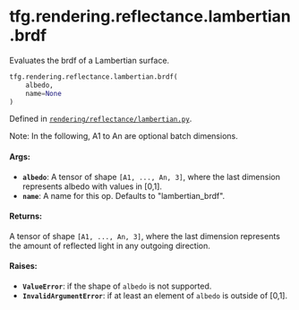 <div itemscope itemtype="http://developers.google.com/ReferenceObject">
<meta itemprop="name" content="tfg.rendering.reflectance.lambertian.brdf" />
<meta itemprop="path" content="Stable" />
</div>

# tfg.rendering.reflectance.lambertian.brdf

Evaluates the brdf of a Lambertian surface.

``` python
tfg.rendering.reflectance.lambertian.brdf(
    albedo,
    name=None
)
```



Defined in [`rendering/reflectance/lambertian.py`](https://github.com/tensorflow/agents/tree/master/tensorflow_graphics/rendering/reflectance/lambertian.py).

<!-- Placeholder for "Used in" -->

Note:
  In the following, A1 to An are optional batch dimensions.

#### Args:

* <b>`albedo`</b>: A tensor of shape `[A1, ..., An, 3]`, where the last dimension
    represents albedo with values in [0,1].
* <b>`name`</b>: A name for this op. Defaults to "lambertian_brdf".


#### Returns:

A tensor of shape `[A1, ..., An, 3]`, where the last dimension represents
  the amount of reflected light in any outgoing direction.


#### Raises:

* <b>`ValueError`</b>: if the shape of `albedo` is not supported.
* <b>`InvalidArgumentError`</b>: if at least an element of `albedo` is outside of
  [0,1].